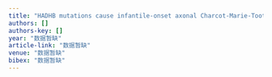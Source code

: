 ```yaml
---
title: "HADHB mutations cause infantile-onset axonal Charcot-Marie-Tooth disease: A report of two cases"
authors: []
authors-key: []
year: "数据暂缺"
article-link: "数据暂缺"
venue: "数据暂缺"
bibex: "数据暂缺"
---
```


